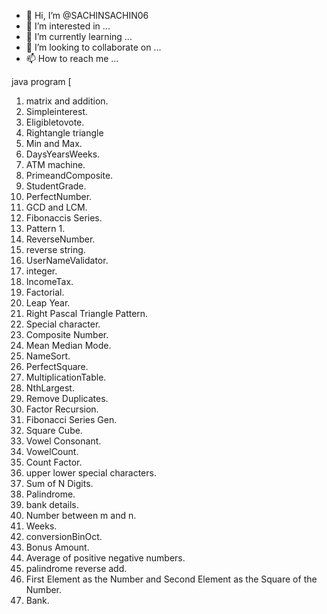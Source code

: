 - 👋 Hi, I’m @SACHINSACHIN06
- 👀 I’m interested in ...
- 🌱 I’m currently learning ...
- 💞️ I’m looking to collaborate on ...
- 📫 How to reach me ...

<!---
SACHINSACHIN06/SACHINSACHIN06 is a ✨ special ✨ repository because its `README.md` (this file) appears on your GitHub profile.
You can click the Preview link to take a look at your changes.
--->
java program
[
1. matrix and addition.
2. Simpleinterest.
3. Eligibletovote.
4. Rightangle triangle
5. Min and Max.
6. DaysYearsWeeks.
7. ATM machine.
8. PrimeandComposite.
9. StudentGrade.
10. PerfectNumber.
11. GCD and LCM.
12. Fibonaccis Series.
13. Pattern 1.
14. ReverseNumber.
15. reverse string.
16. UserNameValidator.
17. integer.
18. IncomeTax.
19. Factorial.
20. Leap Year.
21. Right Pascal Triangle Pattern.
22. Special character.
23. Composite Number.
24. Mean Median Mode.
25. NameSort.
26. PerfectSquare.
27. MultiplicationTable.
28. NthLargest.
29. Remove Duplicates.
30. Factor Recursion.
31. Fibonacci Series Gen.
32. Square Cube.
33. Vowel Consonant.
34. VowelCount.
35. Count Factor.
36. upper lower special characters.
37. Sum of N Digits.
38. Palindrome.
39. bank details.
40. Number between m and n.
41. Weeks.
42. conversionBinOct.
43. Bonus Amount.
44. Average of positive negative numbers.
45. palindrome reverse add.
46. First Element as the Number and Second Element as the Square of the Number.
47. Bank.







